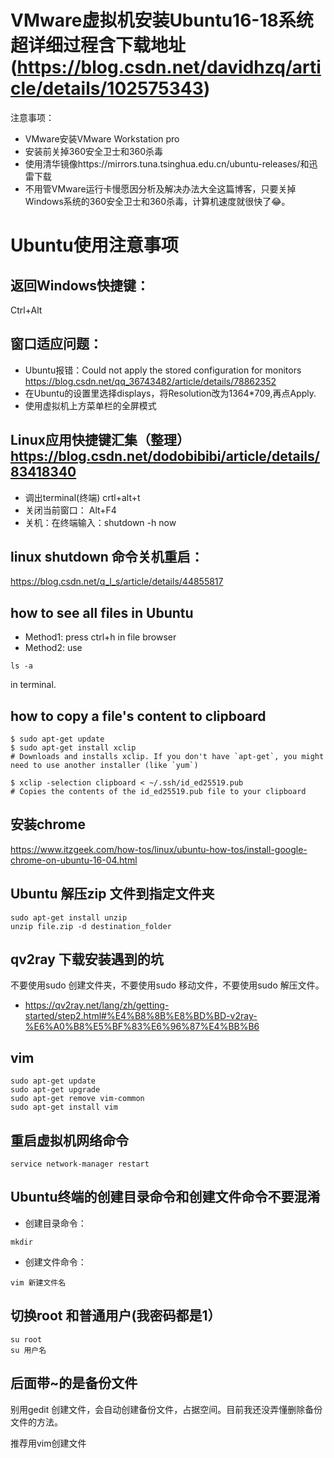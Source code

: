 # VMware虚拟机安装Ubuntu16-18系统超详细过程含下载地址(https://blog.csdn.net/davidhzq/article/details/102575343)
注意事项：
+ VMware安装VMware Workstation pro
+ 安装前关掉360安全卫士和360杀毒
+ 使用清华镜像https://mirrors.tuna.tsinghua.edu.cn/ubuntu-releases/和迅雷下载
+ 不用管VMware运行卡慢愿因分析及解决办法大全这篇博客，只要关掉Windows系统的360安全卫士和360杀毒，计算机速度就很快了:joy:。

# Ubuntu使用注意事项

## 返回Windows快捷键：
Ctrl+Alt
## 窗口适应问题：
+ Ubuntu报错：Could not apply the stored configuration for monitors  https://blog.csdn.net/qq_36743482/article/details/78862352
+ 在Ubuntu的设置里选择displays，将Resolution改为1364*709,再点Apply.
+ 使用虚拟机上方菜单栏的全屏模式
## Linux应用快捷键汇集（整理）  https://blog.csdn.net/dodobibibi/article/details/83418340
+ 调出terminal(终端) crtl+alt+t
+ 关闭当前窗口： Alt+F4
+ 关机：在终端输入：shutdown -h now
## linux shutdown 命令关机重启：
https://blog.csdn.net/q_l_s/article/details/44855817
## how to see all files in Ubuntu
+ Method1: press ctrl+h in file browser
+ Method2: use
```
ls -a
```
in terminal.
## how to copy a file's content to clipboard
```
$ sudo apt-get update
$ sudo apt-get install xclip
# Downloads and installs xclip. If you don't have `apt-get`, you might need to use another installer (like `yum`)

$ xclip -selection clipboard < ~/.ssh/id_ed25519.pub
# Copies the contents of the id_ed25519.pub file to your clipboard
```
## 安装chrome
https://www.itzgeek.com/how-tos/linux/ubuntu-how-tos/install-google-chrome-on-ubuntu-16-04.html

## Ubuntu 解压zip 文件到指定文件夹
```
sudo apt-get install unzip
unzip file.zip -d destination_folder
```
## qv2ray 下载安装遇到的坑
不要使用sudo 创建文件夹，不要使用sudo 移动文件，不要使用sudo 解压文件。
+ https://qv2ray.net/lang/zh/getting-started/step2.html#%E4%B8%8B%E8%BD%BD-v2ray-%E6%A0%B8%E5%BF%83%E6%96%87%E4%BB%B6

## vim
```
sudo apt-get update
sudo apt-get upgrade
sudo apt-get remove vim-common
sudo apt-get install vim
```
## 重启虚拟机网络命令
```
service network-manager restart
```
## Ubuntu终端的创建目录命令和创建文件命令不要混淆
+ 创建目录命令：
```
mkdir
```
+ 创建文件命令：
```
vim 新建文件名
```

## 切换root 和普通用户(我密码都是1）
```
su root
su 用户名
```
## 后面带~的是备份文件
别用gedit 创建文件，会自动创建备份文件，占据空间。目前我还没弄懂删除备份文件的方法。

推荐用vim创建文件
